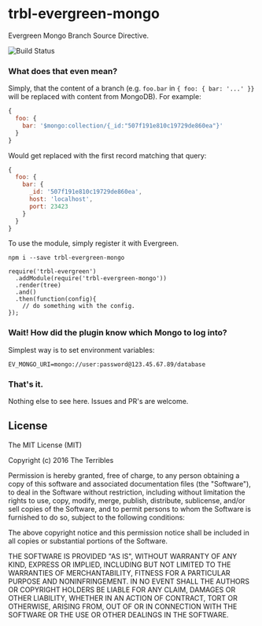 # trbl-evergreen-mongo

Evergreen Mongo Branch Source Directive.

![Build Status](https://circleci.com/gh/the-terribles/evergreen-mongo.svg?style=shield&circle-token=:circle-token)

### What does that even mean?

Simply, that the content of a branch (e.g. `foo.bar` in `{ foo: { bar: '...' }}` will be replaced with content from MongoDB).  For example:

```javascript
{
  foo: {
    bar: '$mongo:collection/{_id:"507f191e810c19729de860ea"}'
  }
}
```

Would get replaced with the first record matching that query:

```javascript
{
  foo: {
    bar: {
      _id: '507f191e810c19729de860ea',
      host: 'localhost',
      port: 23423
    }
  }
}
```

To use the module, simply register it with Evergreen.

```
npm i --save trbl-evergreen-mongo
```

```
require('trbl-evergreen')
  .addModule(require('trbl-evergreen-mongo'))
  .render(tree)
  .and()
  .then(function(config){
    // do something with the config.
});
```

### Wait!  How did the plugin know which Mongo to log into?

Simplest way is to set environment variables:

```
EV_MONGO_URI=mongo://user:password@123.45.67.89/database
```

### That's it.

Nothing else to see here.  Issues and PR's are welcome.

## License

The MIT License (MIT)

Copyright (c) 2016 The Terribles

Permission is hereby granted, free of charge, to any person obtaining a copy
of this software and associated documentation files (the "Software"), to deal
in the Software without restriction, including without limitation the rights
to use, copy, modify, merge, publish, distribute, sublicense, and/or sell
copies of the Software, and to permit persons to whom the Software is
furnished to do so, subject to the following conditions:

The above copyright notice and this permission notice shall be included in all
copies or substantial portions of the Software.

THE SOFTWARE IS PROVIDED "AS IS", WITHOUT WARRANTY OF ANY KIND, EXPRESS OR
IMPLIED, INCLUDING BUT NOT LIMITED TO THE WARRANTIES OF MERCHANTABILITY,
FITNESS FOR A PARTICULAR PURPOSE AND NONINFRINGEMENT. IN NO EVENT SHALL THE
AUTHORS OR COPYRIGHT HOLDERS BE LIABLE FOR ANY CLAIM, DAMAGES OR OTHER
LIABILITY, WHETHER IN AN ACTION OF CONTRACT, TORT OR OTHERWISE, ARISING FROM,
OUT OF OR IN CONNECTION WITH THE SOFTWARE OR THE USE OR OTHER DEALINGS IN THE
SOFTWARE.
